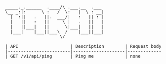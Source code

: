 <pre>
_____._.______  .____/\ .___.__  .___ 
\__ _:|:      \ :   /  \:   |  \ : __|
  |  :||   .   ||.  ___/|   :   || : |
  |   ||   :   ||     \ |   .   ||   |
  |   ||___|   ||      \|___|   ||   |
  |___|    |___||___\  /    |___||___|
                     \/               

| API                    | Description        | Request body | Response body  |
|------------------------|--------------------|--------------|----------------|
| GET /v1/api/ping       | Ping me            | none         | json           |

</pre>                                      

